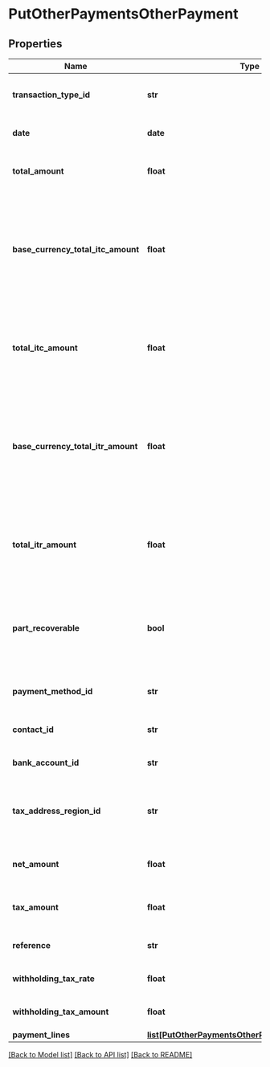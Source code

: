 # PutOtherPaymentsOtherPayment

## Properties
Name | Type | Description | Notes
------------ | ------------- | ------------- | -------------
**transaction_type_id** | **str** | The transaction type of the payment | [optional] 
**date** | **date** | The date of the payment | [optional] 
**total_amount** | **float** | The total amount of the payment | [optional] 
**base_currency_total_itc_amount** | **float** | The total amount of input tax credit in base currency for the                      Other Payment (Canada only) | [optional] 
**total_itc_amount** | **float** | The total amount of input tax credit for the Other Payment (Canada only) | [optional] 
**base_currency_total_itr_amount** | **float** | The total amount of input tax refund in base currency for the                      Other Payment (Canada only) | [optional] 
**total_itr_amount** | **float** | The total amount of input tax refund for the Other Payment (Canada only) | [optional] 
**part_recoverable** | **bool** | Indicates if the Other Payment is part recoverable or not (Canada only) | [optional] 
**payment_method_id** | **str** | The ID of the Payment Method. | [optional] 
**contact_id** | **str** | The ID of the Contact. | [optional] 
**bank_account_id** | **str** | The ID of the Bank Account. | [optional] 
**tax_address_region_id** | **str** | The ID of the Tax Address Region. (Canada only) | [optional] 
**net_amount** | **float** | The net amount of the payment | [optional] 
**tax_amount** | **float** | The tax amount of the payment | [optional] 
**reference** | **str** | A reference of the payment | [optional] 
**withholding_tax_rate** | **float** | IRPF withheld tax rate | [optional] 
**withholding_tax_amount** | **float** | IRPF withheld tax amount | [optional] 
**payment_lines** | [**list[PutOtherPaymentsOtherPaymentPaymentLines]**](PutOtherPaymentsOtherPaymentPaymentLines.md) |  | [optional] 

[[Back to Model list]](../README.md#documentation-for-models) [[Back to API list]](../README.md#documentation-for-api-endpoints) [[Back to README]](../README.md)


